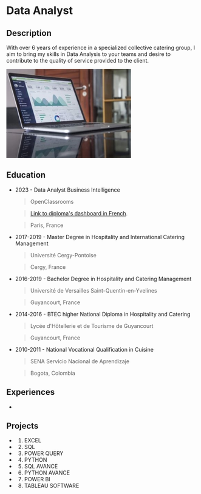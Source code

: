 # Data Analyst
## Description
With over 6 years of experience in a specialized collective catering group, I aim to bring my skills in Data Analysis to your teams and desire to contribute to the quality of service provided to the client.

![picture1](/assets/Data_picture_2.jpg)

## Education
* 2023 - Data Analyst Business Intelligence
  > OpenClassrooms
  
  > [Link to diploma's dashboard in French](https://public.tableau.com/app/profile/ivan.cordoba/viz/DataAnalyst-Tableaudeborddelaformation/Tableaudebord#1).
  
  > Paris, France
  
* 2017-2019 - Master Degree in Hospitality and International Catering Management
  > Université Cergy-Pontoise
  
  > Cergy, France

* 2016-2019 - Bachelor Degree in Hospitality and Catering Management
  > Université de Versailles Saint-Quentin-en-Yvelines
  
  > Guyancourt, France

* 2014-2016 - BTEC higher National Diploma in Hospitality and Catering
  > Lycée d'Hôtellerie et de Tourisme de Guyancourt
  
  > Guyancourt, France

* 2010-2011 - National Vocational Qualification in Cuisine
  > SENA Servicio Nacional de Aprendizaje
  
  > Bogota, Colombia
  
## Experiences

* 




## Projects
* 1. EXCEL

* 2. SQL
 
* 3. POWER QUERY
 
* 4. PYTHON
 
* 5. SQL AVANCE

* 6. PYTHON AVANCE

* 7. POWER BI

* 8. TABLEAU SOFTWARE

